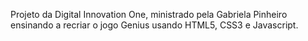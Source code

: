 Projeto da Digital Innovation One, ministrado pela Gabriela Pinheiro ensinando a recriar o jogo Genius usando HTML5, CSS3 e Javascript.
